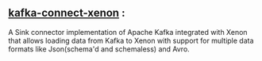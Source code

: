 ## [kafka-connect-xenon](https://github.com/levyx/kafka-xenon) :
A Sink connector implementation of Apache Kafka integrated with Xenon that allows loading data from Kafka to Xenon with support for multiple data formats like Json(schema'd and schemaless) and Avro.  
